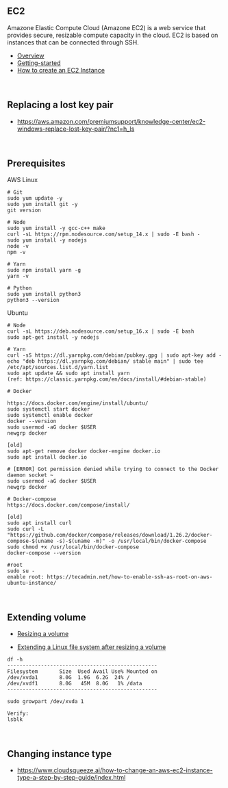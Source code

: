 ## EC2
Amazone Elastic Compute Cloud (Amazone EC2) is a web service that provides secure, resizable compute capacity in the cloud. EC2 is based on instances that can be connected through SSH.

- [Overview](https://aws.amazon.com/ec2/?nc1=h_ls)
- [Getting-started](https://aws.amazon.com/ec2/getting-started/)
- [How to create an EC2 Instance](https://www.guru99.com/creating-amazon-ec2-instance.html)

<br/>

## Replacing a lost key pair
- https://aws.amazon.com/premiumsupport/knowledge-center/ec2-windows-replace-lost-key-pair/?nc1=h_ls

<br/>

## Prerequisites 
AWS Linux
```
# Git
sudo yum update -y
sudo yum install git -y
git version

# Node
sudo yum install -y gcc-c++ make
curl -sL https://rpm.nodesource.com/setup_14.x | sudo -E bash -
sudo yum install -y nodejs
node -v
npm -v

# Yarn
sudo npm install yarn -g
yarn -v

# Python
sudo yum install python3
python3 --version
```

Ubuntu
```
# Node
curl -sL https://deb.nodesource.com/setup_16.x | sudo -E bash
sudo apt-get install -y nodejs

# Yarn
curl -sS https://dl.yarnpkg.com/debian/pubkey.gpg | sudo apt-key add -
echo "deb https://dl.yarnpkg.com/debian/ stable main" | sudo tee /etc/apt/sources.list.d/yarn.list
sudo apt update && sudo apt install yarn
(ref: https://classic.yarnpkg.com/en/docs/install/#debian-stable)

# Docker

https://docs.docker.com/engine/install/ubuntu/
sudo systemctl start docker
sudo systemctl enable docker
docker --version
sudo usermod -aG docker $USER
newgrp docker

[old]
sudo apt-get remove docker docker-engine docker.io
sudo apt install docker.io

# [ERROR] Got permission denied while trying to connect to the Docker daemon socket ~
sudo usermod -aG docker $USER
newgrp docker

# Docker-compose
https://docs.docker.com/compose/install/

[old]
sudo apt install curl
sudo curl -L "https://github.com/docker/compose/releases/download/1.26.2/docker-compose-$(uname -s)-$(uname -m)" -o /usr/local/bin/docker-compose
sudo chmod +x /usr/local/bin/docker-compose
docker-compose --version

#root
sudo su -
enable root: https://tecadmin.net/how-to-enable-ssh-as-root-on-aws-ubuntu-instance/
```

<br/>

## Extending volume

- [Resizing a volume](https://hackernoon.com/tutorial-how-to-extend-aws-ebs-volumes-with-no-downtime-ec7d9e82426e)

- [Extending a Linux file system after resizing a volume](https://docs.aws.amazon.com/AWSEC2/latest/UserGuide/recognize-expanded-volume-linux.html)

```
df -h
-------------------------------------------------
Filesystem       Size  Used Avail Use% Mounted on
/dev/xvda1       8.0G  1.9G  6.2G  24% /
/dev/xvdf1       8.0G   45M  8.0G   1% /data
-------------------------------------------------

sudo growpart /dev/xvda 1

Verify:
lsblk
```

<br/>

## Changing instance type
- https://www.cloudsqueeze.ai/how-to-change-an-aws-ec2-instance-type-a-step-by-step-guide/index.html
